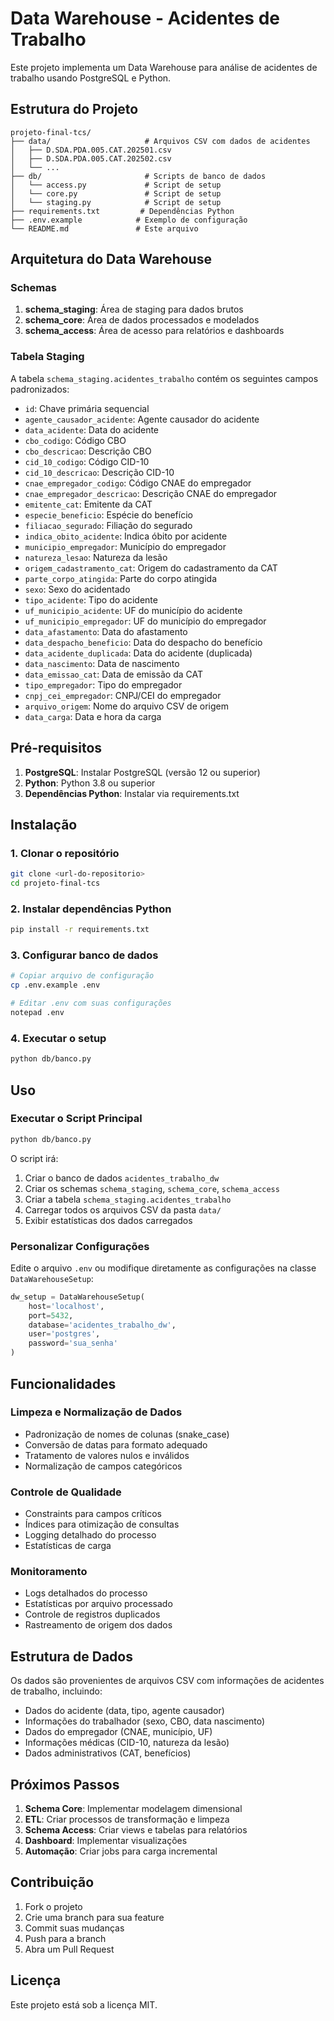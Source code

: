 # Data Warehouse - Acidentes de Trabalho

Este projeto implementa um Data Warehouse para análise de acidentes de trabalho usando PostgreSQL e Python.

## Estrutura do Projeto

```
projeto-final-tcs/
├── data/                     # Arquivos CSV com dados de acidentes
│   ├── D.SDA.PDA.005.CAT.202501.csv
│   ├── D.SDA.PDA.005.CAT.202502.csv
│   └── ...
├── db/                       # Scripts de banco de dados
│   └── access.py             # Script de setup 
│   └── core.py               # Script de setup
│   └── staging.py            # Script de setup
├── requirements.txt         # Dependências Python
├── .env.example            # Exemplo de configuração
└── README.md               # Este arquivo
```

## Arquitetura do Data Warehouse

### Schemas

1. **schema_staging**: Área de staging para dados brutos
2. **schema_core**: Área de dados processados e modelados
3. **schema_access**: Área de acesso para relatórios e dashboards

### Tabela Staging

A tabela `schema_staging.acidentes_trabalho` contém os seguintes campos padronizados:

- `id`: Chave primária sequencial
- `agente_causador_acidente`: Agente causador do acidente
- `data_acidente`: Data do acidente
- `cbo_codigo`: Código CBO
- `cbo_descricao`: Descrição CBO
- `cid_10_codigo`: Código CID-10
- `cid_10_descricao`: Descrição CID-10
- `cnae_empregador_codigo`: Código CNAE do empregador
- `cnae_empregador_descricao`: Descrição CNAE do empregador
- `emitente_cat`: Emitente da CAT
- `especie_beneficio`: Espécie do benefício
- `filiacao_segurado`: Filiação do segurado
- `indica_obito_acidente`: Indica óbito por acidente
- `municipio_empregador`: Município do empregador
- `natureza_lesao`: Natureza da lesão
- `origem_cadastramento_cat`: Origem do cadastramento da CAT
- `parte_corpo_atingida`: Parte do corpo atingida
- `sexo`: Sexo do acidentado
- `tipo_acidente`: Tipo do acidente
- `uf_municipio_acidente`: UF do município do acidente
- `uf_municipio_empregador`: UF do município do empregador
- `data_afastamento`: Data do afastamento
- `data_despacho_beneficio`: Data do despacho do benefício
- `data_acidente_duplicada`: Data do acidente (duplicada)
- `data_nascimento`: Data de nascimento
- `data_emissao_cat`: Data de emissão da CAT
- `tipo_empregador`: Tipo do empregador
- `cnpj_cei_empregador`: CNPJ/CEI do empregador
- `arquivo_origem`: Nome do arquivo CSV de origem
- `data_carga`: Data e hora da carga

## Pré-requisitos

1. **PostgreSQL**: Instalar PostgreSQL (versão 12 ou superior)
2. **Python**: Python 3.8 ou superior
3. **Dependências Python**: Instalar via requirements.txt

## Instalação

### 1. Clonar o repositório
```bash
git clone <url-do-repositorio>
cd projeto-final-tcs
```

### 2. Instalar dependências Python
```bash
pip install -r requirements.txt
```

### 3. Configurar banco de dados
```bash
# Copiar arquivo de configuração
cp .env.example .env

# Editar .env com suas configurações
notepad .env
```

### 4. Executar o setup
```bash
python db/banco.py
```

## Uso

### Executar o Script Principal

```bash
python db/banco.py
```

O script irá:
1. Criar o banco de dados `acidentes_trabalho_dw`
2. Criar os schemas `schema_staging`, `schema_core`, `schema_access`
3. Criar a tabela `schema_staging.acidentes_trabalho`
4. Carregar todos os arquivos CSV da pasta `data/`
5. Exibir estatísticas dos dados carregados

### Personalizar Configurações

Edite o arquivo `.env` ou modifique diretamente as configurações na classe `DataWarehouseSetup`:

```python
dw_setup = DataWarehouseSetup(
    host='localhost',
    port=5432,
    database='acidentes_trabalho_dw',
    user='postgres',
    password='sua_senha'
)
```

## Funcionalidades

### Limpeza e Normalização de Dados

- Padronização de nomes de colunas (snake_case)
- Conversão de datas para formato adequado
- Tratamento de valores nulos e inválidos
- Normalização de campos categóricos

### Controle de Qualidade

- Constraints para campos críticos
- Índices para otimização de consultas
- Logging detalhado do processo
- Estatísticas de carga

### Monitoramento

- Logs detalhados do processo
- Estatísticas por arquivo processado
- Controle de registros duplicados
- Rastreamento de origem dos dados

## Estrutura de Dados

Os dados são provenientes de arquivos CSV com informações de acidentes de trabalho, incluindo:

- Dados do acidente (data, tipo, agente causador)
- Informações do trabalhador (sexo, CBO, data nascimento)
- Dados do empregador (CNAE, município, UF)
- Informações médicas (CID-10, natureza da lesão)
- Dados administrativos (CAT, benefícios)

## Próximos Passos

1. **Schema Core**: Implementar modelagem dimensional
2. **ETL**: Criar processos de transformação e limpeza
3. **Schema Access**: Criar views e tabelas para relatórios
4. **Dashboard**: Implementar visualizações
5. **Automação**: Criar jobs para carga incremental

## Contribuição

1. Fork o projeto
2. Crie uma branch para sua feature
3. Commit suas mudanças
4. Push para a branch
5. Abra um Pull Request

## Licença

Este projeto está sob a licença MIT.

